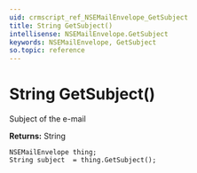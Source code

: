 ```yaml
---
uid: crmscript_ref_NSEMailEnvelope_GetSubject
title: String GetSubject()
intellisense: NSEMailEnvelope.GetSubject
keywords: NSEMailEnvelope, GetSubject
so.topic: reference
---
```


# String GetSubject()

Subject of the e-mail

**Returns:** String

```crmscript
NSEMailEnvelope thing;
String subject  = thing.GetSubject();
```

